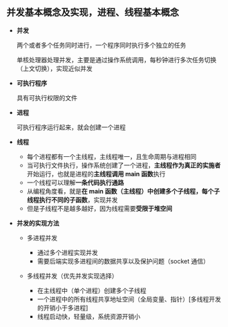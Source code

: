 ## 并发基本概念及实现，进程、线程基本概念

- **并发**

	两个或者多个任务同时进行，一个程序同时执行多个独立的任务
    
    单核处理器处理并发，主要是通过操作系统调用，每秒钟进行多次任务切换（上文切换），实现近似并发
    
- **可执行程序**

	具有可执行权限的文件

- **进程**

	可执行程序运行起来，就会创建一个进程
    
- **线程**

	- 每个进程都有一个主线程，主线程唯一，且生命周期与进程相同
	- 当可执行文件执行，操作系统创建了一个进程，**主线程作为真正的实施者**开始运行，也就是进程的**主线程调用 main 函数**执行
	- 一个线程可以理解**一条代码执行通路**
	- 从编程角度看，就是**在 main 函数（主线程）中创建多个子线程，每个子线程执行不同的子函数**，实现并发
	- 但是子线程不是越多越好，因为线程需要**受限于堆空间**


- **并发的实现方法**
	
    - 多进程并发
		- 通过多个进程实现并发
		- 需要后端实现多进程间的数据共享以及保护问题（socket 通信）
	
    - 多线程并发（优先并发实现选择）
		- 在主线程中（单个进程）创建多个子线程
		- 一个进程中的所有线程共享地址空间（全局变量、指针）[多线程开发的开销小于多进程]
		- 线程启动快，轻量级，系统资源开销小
    